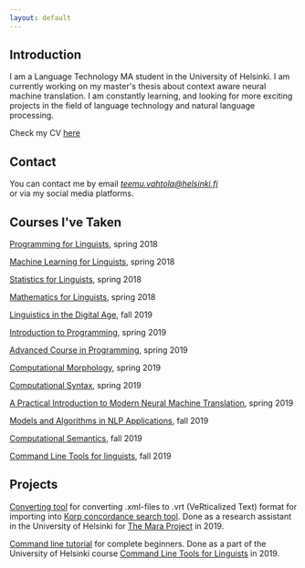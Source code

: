 ```yaml
---
layout: default
---
```


## Introduction

I am a Language Technology MA student in the University of Helsinki. I am currently working
on my master's thesis about context aware neural machine translation. I am constantly
learning, and looking for more exciting projects in the field of language technology
and natural language processing.  

Check my CV <a href="https://www.overleaf.com/read/ntptwdxnbnyf" target="_blank">here</a>

## Contact

You can contact me by email *teemu.vahtola@helsinki.fi*  
or via my social media platforms.

## Courses I've Taken

<a href="https://courses.helsinki.fi/en/kik-lg208/130394640" target="_blank">Programming for Linguists</a>, spring 2018

<a href="https://courses.helsinki.fi/en/kik-lg210/130394715" target="_blank">Machine Learning for Linguists</a>, spring 2018

<a href="https://courses.helsinki.fi/en/KIK-LG207/130394615" target="_blank">Statistics for Linguists</a>, spring 2018

<a href="https://courses.helsinki.fi/en/KIK-LG209/130394667" target="_blank">Mathematics for Linguists</a>, spring 2018

<a href="https://courses.helsinki.fi/en/lda-3103/130805706" target="_blank">Linguistics in the Digital Age</a>, fall 2019

<a href="https://courses.helsinki.fi/fi/tkt10002/131058719" target="_blank">Introduction to Programming</a>, spring 2019

<a href="https://courses.helsinki.fi/fi/aytkt10003/127404483" target="_blank">Advanced Course in Programming</a>, spring 2019

<a href="https://courses.helsinki.fi/fi/LDA-T3101/125485314" target="_blank">Computational Morphology</a>, spring 2019

<a href="https://courses.helsinki.fi/en/lda-t3102/125485318" target="_blank">Computational Syntax</a>, spring 2019

<a href="https://courses.helsinki.fi/en/LDA-T3115/128148821" target="_blank">A Practical Introduction to Modern Neural Machine Translation</a>, spring 2019

<a href="https://courses.helsinki.fi/en/LDA-T504/130806614" target="_blank">Models and Algorithms in NLP Applications</a>, fall 2019

<a href="https://courses.helsinki.fi/fi/lda-t3103/130806596" target="_blank">Computational Semantics</a>, fall 2019

<a href="https://courses.helsinki.fi/fi/KIK-LG219/129824412" target="_blank">Command Line Tools for linguists</a>, fall 2019

## Projects

<a href="https://github.com/teemuvh/corpus-conversion" target="_blank">Converting tool</a> for converting .xml-files to .vrt (VeRticalized Text) format
for importing into <a href="https://korp.csc.fi" target="_blank">Korp concordance search tool</a>. Done as a research assistant in the University of Helsinki for
<a href="https://blogs.helsinki.fi/mara-project/" target="_blank">The Mara Project</a> in 2019.  

<a href="https://teemuvh.github.io/cmdline_course.html" target="_blank">Command line tutorial</a> for complete beginners. Done as a part of the University of Helsinki
course <a href="https://courses.helsinki.fi/fi/KIK-LG219/129824412" target="_blank">Command Line Tools for Linguists</a> in 2019.
